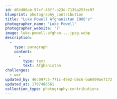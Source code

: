```yaml
---
id: d04d86ab-57cf-48ff-b23d-7136a25fec97
blueprint: photography_contribution
title: "Luke Powell Afghanistan 1980's"
photographer_name: 'Luke Powell'
photographer_website: '?'
image: luke-powell-afghan....jpeg.webp
description:
  -
    type: paragraph
    content:
      -
        type: text
        text: Afghanistan
challenges:
  - war
updated_by: 46c097c5-771c-49e2-b8c6-ba6009ae7172
updated_at: 1707486561
collection_type: photography-contributions
---
```

